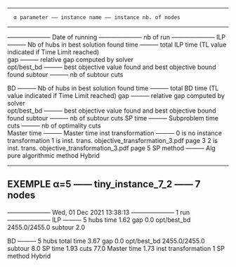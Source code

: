 ------------------------------------------------------------
      α parameter —— instance name —— instance nb. of nodes
------------------------------------------------------------

——————— Date of running ——————— nb of run ———————
ILP ——— Nb of hubs in best solution found
time          ——— total ILP time (TL value indicated if Time Limit reached)       
gap           ——— relative gap computed by solver     
opt/best_bd   ——— best objective value found and best objective bound found
subtour       ——— nb of subtour cuts

BD  ——— Nb of hubs in best solution found
time                ——— total BD time (TL value indicated if Time Limit reached)
gap                 ——— relative gap computed by solver       
opt/best_bd         ——— best objective value found and best objective bound found
subtour             ——— nb of subtour cuts
SP time             ——— Subproblem time
cuts                ——— nb of optimality cuts  
Master time         ——— Master time
inst transformation ——— 0 is no instance transformation
                        1 is inst. trans. objective_transformation_3.pdf page 3
                        2 is inst. trans. objective_transformation_3.pdf page 5
SP method           ——— Alg pure algorithmic method
                        Hybrid

------------------------------------------------------------
EXEMPLE             α=5 —— tiny_instance_7_2 —— 7 nodes
------------------------------------------------------------

——————— Wed, 01 Dec 2021 13:38:13 ——————— 1 run ———————
ILP ——— 5 hubs
time 1.62           gap 0.0      opt/best_bd 2455.0/2455.0   subtour 2.0

BD  ——— 5 hubs
total time   3.67            gap                  0.0
opt/best_bd  2455.0/2455.0   subtour              8.0
SP time      1.93            cuts                 77.0
Master time  1.73            inst transformation  1
SP method    Hybrid
